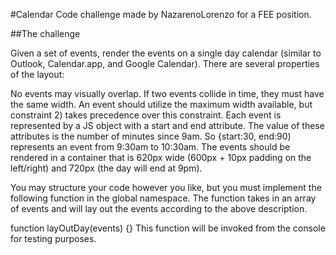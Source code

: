 #Calendar
Code challenge made by NazarenoLorenzo for a FEE position.

##The challenge

Given a set of events, render the events on a single day calendar (similar to Outlook, Calendar.app, and Google Calendar). There are several properties of the layout:

No events may visually overlap. If two events collide in time, they must have the same width. An event should utilize the maximum width available, but constraint 2) takes precedence over this constraint. Each event is represented by a JS object with a start and end attribute. The value of these attributes is the number of minutes since 9am. So {start:30, end:90) represents an event from 9:30am to 10:30am. The events should be rendered in a container that is 620px wide (600px + 10px padding on the left/right) and 720px (the day will end at 9pm).

You may structure your code however you like, but you must implement the following function in the global namespace. The function takes in an array of events and will lay out the events according to the above description.

function layOutDay(events) {}
This function will be invoked from the console for testing purposes.